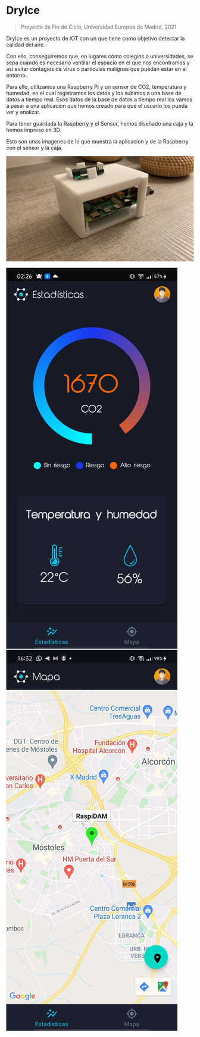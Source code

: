 # DryIce

> Proyecto de Fin de Ciclo, Universidad Europea de Madrid, 2021

DryIce es un proyecto de IOT con un que tiene como objetivo detectar la calidad del aire.

Con ello, conseguiremos que, en lugares cómo colegios o universidades, se sepa cuando es necesario ventilar el espacio en el que nos encontramos y asi evitar contagios de virus o particulas malignas que puedan estar en el entorno.

Para ello, utilizamos una Raspberry Pi y un sensor de CO2, temperatura y humedad, en el cual registramos los datos y los subimos a una base de datos a tiempo real. Esos datos de la base de datos a tiempo real los vamos a pasar a una aplicacion que hemos creado para que el usuario los pueda ver y analizar.

Para tener guardada la Raspberry y el Sensor, hemos diseñado una caja y la hemos impreso en 3D.

Esto son unas imagenes de lo que muestra la aplicacion y de la Raspberry con el sensor y la caja.

![](img/rpi_sen_3d.jpeg)

![](img/graphics.jpeg) ![](img/map.jpeg)

